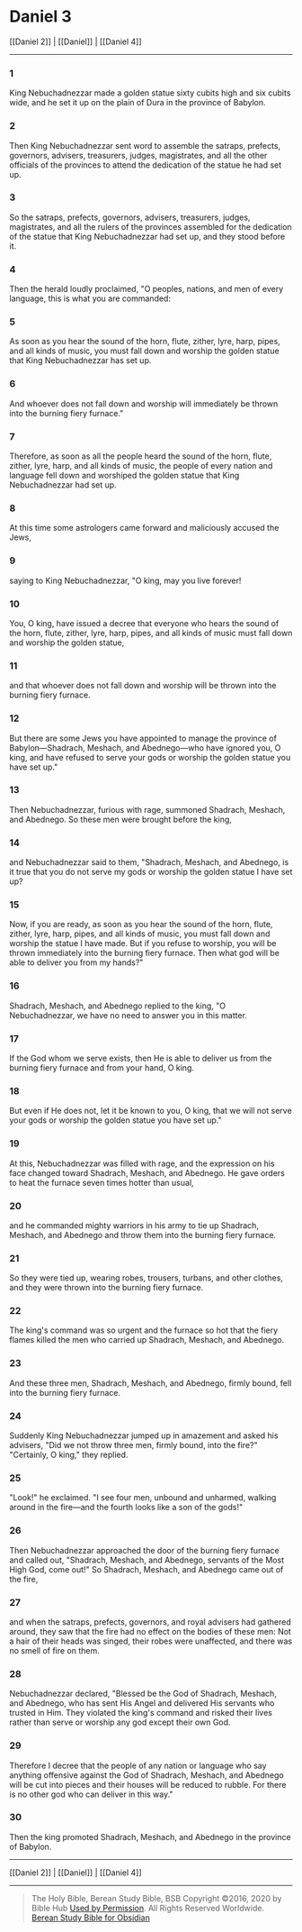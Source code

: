 # Daniel 3

[[Daniel 2]] | [[Daniel]] | [[Daniel 4]]

---

### 1
King Nebuchadnezzar made a golden statue sixty cubits high and six cubits wide, and he set it up on the plain of Dura in the province of Babylon.

### 2
Then King Nebuchadnezzar sent word to assemble the satraps, prefects, governors, advisers, treasurers, judges, magistrates, and all the other officials of the provinces to attend the dedication of the statue he had set up.

### 3
So the satraps, prefects, governors, advisers, treasurers, judges, magistrates, and all the rulers of the provinces assembled for the dedication of the statue that King Nebuchadnezzar had set up, and they stood before it.

### 4
Then the herald loudly proclaimed, "O peoples, nations, and men of every language, this is what you are commanded:

### 5
As soon as you hear the sound of the horn, flute, zither, lyre, harp, pipes, and all kinds of music, you must fall down and worship the golden statue that King Nebuchadnezzar has set up.

### 6
And whoever does not fall down and worship will immediately be thrown into the burning fiery furnace."

### 7
Therefore, as soon as all the people heard the sound of the horn, flute, zither, lyre, harp, and all kinds of music, the people of every nation and language fell down and worshiped the golden statue that King Nebuchadnezzar had set up.

### 8
At this time some astrologers came forward and maliciously accused the Jews,

### 9
saying to King Nebuchadnezzar, "O king, may you live forever!

### 10
You, O king, have issued a decree that everyone who hears the sound of the horn, flute, zither, lyre, harp, pipes, and all kinds of music must fall down and worship the golden statue,

### 11
and that whoever does not fall down and worship will be thrown into the burning fiery furnace.

### 12
But there are some Jews you have appointed to manage the province of Babylon—Shadrach, Meshach, and Abednego—who have ignored you, O king, and have refused to serve your gods or worship the golden statue you have set up."

### 13
Then Nebuchadnezzar, furious with rage, summoned Shadrach, Meshach, and Abednego. So these men were brought before the king,

### 14
and Nebuchadnezzar said to them, "Shadrach, Meshach, and Abednego, is it true that you do not serve my gods or worship the golden statue I have set up?

### 15
Now, if you are ready, as soon as you hear the sound of the horn, flute, zither, lyre, harp, pipes, and all kinds of music, you must fall down and worship the statue I have made. But if you refuse to worship, you will be thrown immediately into the burning fiery furnace. Then what god will be able to deliver you from my hands?"

### 16
Shadrach, Meshach, and Abednego replied to the king, "O Nebuchadnezzar, we have no need to answer you in this matter.

### 17
If the God whom we serve exists, then He is able to deliver us from the burning fiery furnace and from your hand, O king.

### 18
But even if He does not, let it be known to you, O king, that we will not serve your gods or worship the golden statue you have set up."

### 19
At this, Nebuchadnezzar was filled with rage, and the expression on his face changed toward Shadrach, Meshach, and Abednego. He gave orders to heat the furnace seven times hotter than usual,

### 20
and he commanded mighty warriors in his army to tie up Shadrach, Meshach, and Abednego and throw them into the burning fiery furnace.

### 21
So they were tied up, wearing robes, trousers, turbans, and other clothes, and they were thrown into the burning fiery furnace.

### 22
The king's command was so urgent and the furnace so hot that the fiery flames killed the men who carried up Shadrach, Meshach, and Abednego.

### 23
And these three men, Shadrach, Meshach, and Abednego, firmly bound, fell into the burning fiery furnace.

### 24
Suddenly King Nebuchadnezzar jumped up in amazement and asked his advisers, "Did we not throw three men, firmly bound, into the fire?" "Certainly, O king," they replied.

### 25
"Look!" he exclaimed. "I see four men, unbound and unharmed, walking around in the fire—and the fourth looks like a son of the gods!"

### 26
Then Nebuchadnezzar approached the door of the burning fiery furnace and called out, "Shadrach, Meshach, and Abednego, servants of the Most High God, come out!" So Shadrach, Meshach, and Abednego came out of the fire,

### 27
and when the satraps, prefects, governors, and royal advisers had gathered around, they saw that the fire had no effect on the bodies of these men: Not a hair of their heads was singed, their robes were unaffected, and there was no smell of fire on them.

### 28
Nebuchadnezzar declared, "Blessed be the God of Shadrach, Meshach, and Abednego, who has sent His Angel and delivered His servants who trusted in Him. They violated the king's command and risked their lives rather than serve or worship any god except their own God.

### 29
Therefore I decree that the people of any nation or language who say anything offensive against the God of Shadrach, Meshach, and Abednego will be cut into pieces and their houses will be reduced to rubble. For there is no other god who can deliver in this way."

### 30
Then the king promoted Shadrach, Meshach, and Abednego in the province of Babylon.

---

[[Daniel 2]] | [[Daniel]] | [[Daniel 4]]

---

> The Holy Bible, Berean Study Bible, BSB
> Copyright &copy;2016, 2020 by Bible Hub
> [Used by Permission](https://berean.bible/terms.htm). All Rights Reserved Worldwide.
> [Berean Study Bible for Obsidian](https://github.com/gapmiss/berean-study-bible-for-obsidian)</small>

